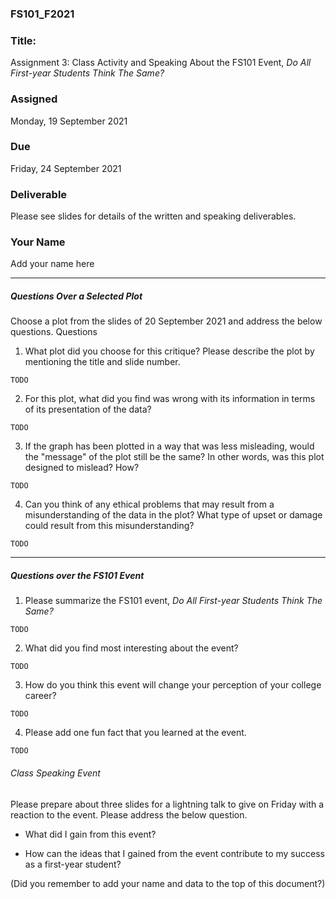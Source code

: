 ### FS101_F2021

### Title:
Assignment 3: Class Activity and Speaking About the FS101 Event, _Do All First-year Students Think The Same?_

### Assigned
Monday, 19 September 2021

### Due
Friday, 24 September 2021

### Deliverable
Please see slides for details of the written and speaking deliverables.

### Your Name
Add your name here

---
##### Questions Over a Selected Plot

Choose a plot from the slides of 20 September 2021 and address the below questions.
Questions

 1. What plot did you choose for this critique? Please describe the plot by mentioning the title and slide number.

`TODO`

 2. For this plot, what did you find was wrong with its information in terms of its presentation of the data?

 `TODO`

 3. If the graph has been plotted in a way that was less misleading, would the "message" of the plot still be the same? In other words, was this plot designed to mislead? How?

 `TODO`

 4. Can you think of any ethical problems that may result from a misunderstanding of the data in the plot? What type of upset or damage could result from this misunderstanding?

 `TODO`

---

#####  Questions over the FS101 Event

 1. Please summarize the FS101 event, _Do All First-year Students Think The Same?_

 `TODO`

 2. What did you find most interesting about the event?

 `TODO`

 3. How do you think this event will change your perception of your college career?

 `TODO`


 4. Please add one fun fact that you learned at the event.

 `TODO`



###### Class Speaking Event

Please prepare about three slides for a lightning talk to give on Friday with a reaction to the event. Please address the below question.

 - What did I gain from this event?

 - How can the ideas that I gained from the event contribute to my success as a first-year student?


(Did you remember to add your name and data to the top of this document?)
